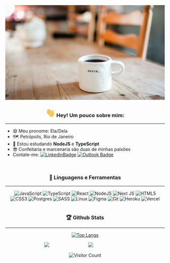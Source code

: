 <img src="./assets/welcome.jpg" height="300px" width="100%"/>
<div align="center">

### <img src="./assets/Hi.gif" width="30px"/> Hey!  Um pouco sobre mim:
<div align="left">

---
- 😄 Meu pronome: Ela/Dela <br/>
- 🗺️ Petrópolis, Rio de Janeiro<br/>
- 🌱 Estou estudando <b>NodeJS</b> e <b>TypeScript</b><br/>
- 😎 Confeitaria e marcenaria são duas de minhas paixões
- Contate-me:
  [![LinkedinBadge](https://img.shields.io/badge/-LinkedIn-blue?style=flat-square&logo=Linkedin&logoColor=white&link=https://www.linkedin.com/in/pereiramendonca/)](https://www.linkedin.com/in/pereiramendonca/)
  [![Outlook Badge](https://img.shields.io/badge/Microsoft_Outlook-0078D4?style=flat-square&logo=microsoft-outlook&logoColor=white)](mailto:absphreak@outlook.com)
</div >
</br>

### 📝 Linguagens e Ferramentas
---

<div >

 
  <img src="https://img.shields.io/badge/javascript-%23323330.svg?style=flat-square&logo=javascript&logoColor=%23F7DF1E"  alt="JavaScript"/>
  <img src="https://img.shields.io/badge/typescript-%23007ACC.svg?style=flat-square&logo=typescript&logoColor=white"  alt="TypeScript"/>
  <img src="https://img.shields.io/badge/react-%2320232a.svg?style=flat-square&logo=react&logoColor=%2361DAFB"  alt="React"/>
  <img src="https://img.shields.io/badge/node.js-%2343853D.svg?style=flat-square&logo=node.js&logoColor=white"  alt="NodeJS"/>
  <img src="https://img.shields.io/badge/Next-black?style=flat-square&logo=next.js&logoColor=white"  alt="Next JS"/>
  <img src="https://img.shields.io/badge/html5-%23E34F26.svg?style=flat-square&logo=html5&logoColor=white"  alt="HTML5"/>
  <img src="https://img.shields.io/badge/css3-%231572B6.svg?style=flat-square&logo=css3&logoColor=white"  alt="CSS3"/>
  <img src="https://img.shields.io/badge/postgres-%23316192.svg?style=flat-square&logo=postgresql&logoColor=white"  alt="Postgres"/>
  <img src="https://img.shields.io/badge/SASS-hotpink.svg?style=flat-square&logo=SASS&logoColor=white"  alt="SASS"/>
  <img src="https://img.shields.io/badge/Linux-FCC624?style=flat-square&logo=linux&logoColor=black"  alt="Linux"/>
  <img src="https://img.shields.io/badge/figma-%23F24E1E.svg?style=flat-square&logo=figma&logoColor=white"  alt="Figma"/>
  <img src="https://img.shields.io/badge/git-%23F05033.svg?style=flat-square&logo=git&logoColor=white"  alt="Git"/>
  <img src="https://img.shields.io/badge/heroku-%23430098.svg?style=flat-square&logo=heroku&logoColor=white"  alt="Heroku"/>
  <img src="https://img.shields.io/badge/vercel-%23000000.svg?style=flat-square&logo=vercel&logoColor=white"  alt="Vercel"/>

</div>

</br>

### 🏆 Github Stats
---

[![Top
  Langs](https://github-readme-stats.vercel.app/api/top-langs/?username=arielem&layout=compact&theme=dark)](https://github.com/arielem/github-readme-stats)

<img 
  src="https://github-readme-stats.vercel.app/api?username=arielem&show_icons=true&hide_border=true&theme=dark"
  width="48%" 
  align="right"
/>
<img 
  src="https://github-readme-streak-stats.herokuapp.com/?user=arielem&theme=dark" 
  width="48%"
/>

<p>
  <img src="https://profile-counter.glitch.me/arielem/count.svg" alt="Visitor Count" />
</p>



</div>
